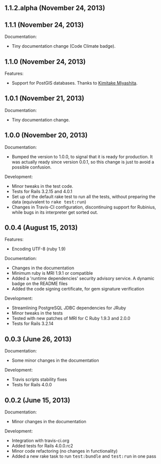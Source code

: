 ## 1.1.2.alpha (November 24, 2013)

## 1.1.1 (November 24, 2013)

Documentation:

  - Tiny documentation change (Code Climate badge).

## 1.1.0 (November 24, 2013)

Features:

  - Support for PostGIS databases.  Thanks to [Kimitake Miyashita](https://github.com/kimiyash).

## 1.0.1 (November 21, 2013)

Documentation:

  - Tiny documentation change.

## 1.0.0 (November 20, 2013)

Documentation:

  - Bumped the version to 1.0.0, to signal that it is ready for production.  It was actually ready since version 0.0.1, so this change is just to avoid a possible confusion.

Development:

  - Minor tweaks in the test code.
  - Tests for Rails 3.2.15 and 4.0.1
  - Set up of the default rake test to run all the tests, without preparing the data (equivalent to <tt>rake test:run</tt>)
  - Changes in Travis-CI configuration, discontinuing support for Rubinius, while bugs in its interpreter get sorted out.

## 0.0.4 (August 15, 2013)

Features:

  - Encoding UTF-8 (ruby 1.9)

Documentation:

  - Changes in the documentation
  - Minimum ruby is MRI 1.9.1 or compatible
  - Added a 'runtime dependencies' security advisory service.  A dynamic badge on the README files
  - Added the code signing certificate, for gem signature verification

Development:

  - Streamlining PostgreSQL JDBC dependencies for JRuby
  - Minor tweaks in the tests
  - Tested with new patches of MRI for C Ruby 1.9.3 and 2.0.0
  - Tests for Rails 3.2.14

## 0.0.3 (June 26, 2013)

Documentation:

  - Some minor changes in the documentation

Development:

  - Travis scripts stability fixes
  - Tests for Rails 4.0.0

## 0.0.2 (June 15, 2013)

Documentation:

  - Minor changes in the documentation

Development:

  - Integration with travis-ci.org
  - Added tests for Rails 4.0.0.rc2
  - Minor code refactoring (no changes in functionality)
  - Added a new rake task to run <tt>test:bundle</tt> and <tt>test:run</tt> in one pass

